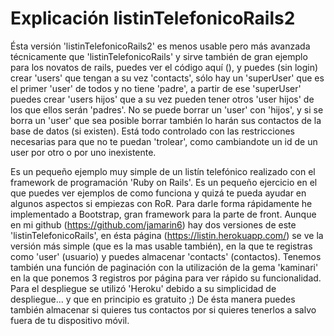 # Explicación listinTelefonicoRails2

Ésta versión 'listinTelefonicoRails2' es menos usable pero más avanzada técnicamente que 'listinTelefonicoRails' y sirve también de gran ejemplo para los novatos de rails, puedes ver el código aquí (), y puedes (sin login) crear 'users' que tengan a su vez 'contacts', sólo hay un 'superUser' que es el primer 'user' de todos y no tiene 'padre', a partir de ese 'superUser' puedes crear 'users hijos' que a su vez pueden tener otros 'user hijos' de los que ellos serán 'padres'. No se puede borrar un 'user' con 'hijos', y si se borra un 'user' que sea posible borrar también lo harán sus contactos de la base de datos (si existen). Está todo controlado con las restricciones necesarias para que no te puedan 'trolear', como cambiandote un id de un user por otro o por uno inexistente.

Es un pequeño ejemplo muy simple de un listín telefónico realizado con el framework de programación 'Ruby on Rails'. Es un pequeño ejercicio en el que puedes ver ejemplos de como funciona y quizá te pueda ayudar en algunos aspectos si empiezas con RoR. Para darle forma rápidamente he implementado a Bootstrap, gran framework para la parte de front. Aunque en mi github (https://github.com/jamarin6) hay dos versiones de este 'listinTelefonicoRails', en ésta página (https://listin.herokuapp.com/) se ve la versión más simple (que es la mas usable también), en la que te registras como 'user' (usuario) y puedes almacenar 'contacts' (contactos). Tenemos también una función de paginación con la utilización de la gema 'kaminari' en la que ponemos 3 registros por página para ver rápido su funcionalidad. Para el despliegue se utilizó 'Heroku' debido a su simplicidad de despliegue... y que en principio es gratuito ;) 
De ésta manera puedes también almacenar si quieres tus contactos por si quieres tenerlos a salvo fuera de tu dispositivo móvil.